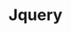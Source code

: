 ---
layout: tag
title: Jquery
excerpt: Các bài viết về chủ đề jquery, jquery là thư viện javascript được sử dụng rất phổ biến
permalink: /tags/jquery
tag_name: jquery
---